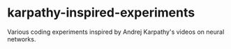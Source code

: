 # karpathy-inspired-experiments
Various coding experiments inspired by Andrej Karpathy's videos on neural networks.
